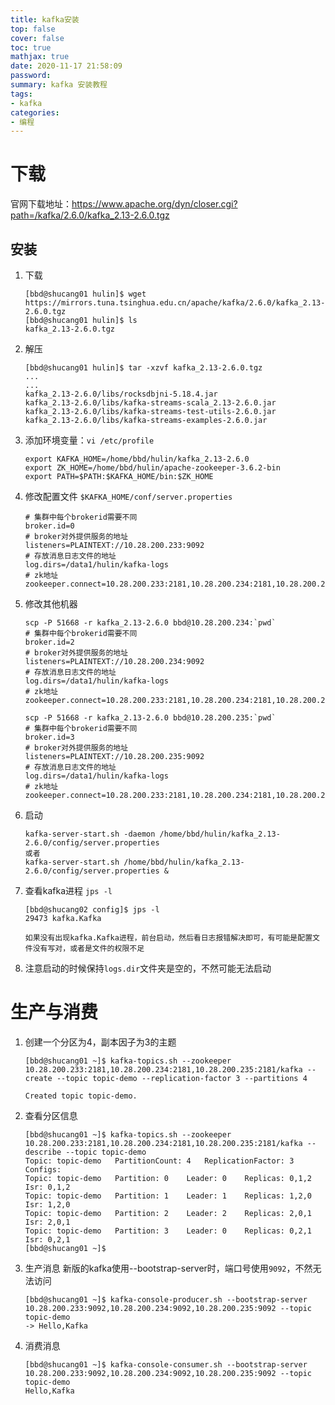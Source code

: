```yaml
---
title: kafka安装
top: false
cover: false
toc: true
mathjax: true
date: 2020-11-17 21:58:09
password:
summary: kafka 安装教程
tags:
- kafka
categories:
- 编程
---
```


# 下载

官网下载地址：<https://www.apache.org/dyn/closer.cgi?path=/kafka/2.6.0/kafka_2.13-2.6.0.tgz>

## 安装

1. 下载

    ``` linux
    [bbd@shucang01 hulin]$ wget https://mirrors.tuna.tsinghua.edu.cn/apache/kafka/2.6.0/kafka_2.13-2.6.0.tgz
    [bbd@shucang01 hulin]$ ls
    kafka_2.13-2.6.0.tgz
    ```

2. 解压

    ``` linux
    [bbd@shucang01 hulin]$ tar -xzvf kafka_2.13-2.6.0.tgz
    ...
    ...
    kafka_2.13-2.6.0/libs/rocksdbjni-5.18.4.jar
    kafka_2.13-2.6.0/libs/kafka-streams-scala_2.13-2.6.0.jar
    kafka_2.13-2.6.0/libs/kafka-streams-test-utils-2.6.0.jar
    kafka_2.13-2.6.0/libs/kafka-streams-examples-2.6.0.jar
    ```

3. 添加环境变量：`vi /etc/profile`

    ``` linux
    export KAFKA_HOME=/home/bbd/hulin/kafka_2.13-2.6.0
    export ZK_HOME=/home/bbd/hulin/apache-zookeeper-3.6.2-bin
    export PATH=$PATH:$KAFKA_HOME/bin:$ZK_HOME
    ```

4. 修改配置文件 `$KAFKA_HOME/conf/server.properties`

    ``` linux
    # 集群中每个brokerid需要不同
    broker.id=0
    # broker对外提供服务的地址
    listeners=PLAINTEXT://10.28.200.233:9092
    # 存放消息日志文件的地址
    log.dirs=/data1/hulin/kafka-logs
    # zk地址
    zookeeper.connect=10.28.200.233:2181,10.28.200.234:2181,10.28.200.235:2181/kafka
    ```

5. 修改其他机器

    ``` linux
    scp -P 51668 -r kafka_2.13-2.6.0 bbd@10.28.200.234:`pwd`
    # 集群中每个brokerid需要不同
    broker.id=2
    # broker对外提供服务的地址
    listeners=PLAINTEXT://10.28.200.234:9092
    # 存放消息日志文件的地址
    log.dirs=/data1/hulin/kafka-logs
    # zk地址
    zookeeper.connect=10.28.200.233:2181,10.28.200.234:2181,10.28.200.235:2181/kafka

    scp -P 51668 -r kafka_2.13-2.6.0 bbd@10.28.200.235:`pwd`
    # 集群中每个brokerid需要不同
    broker.id=3
    # broker对外提供服务的地址
    listeners=PLAINTEXT://10.28.200.235:9092
    # 存放消息日志文件的地址
    log.dirs=/data1/hulin/kafka-logs
    # zk地址
    zookeeper.connect=10.28.200.233:2181,10.28.200.234:2181,10.28.200.235:2181/kafka
    ```

6. 启动

    ``` linux
    kafka-server-start.sh -daemon /home/bbd/hulin/kafka_2.13-2.6.0/config/server.properties
    或者
    kafka-server-start.sh /home/bbd/hulin/kafka_2.13-2.6.0/config/server.properties &
    ```

7. 查看kafka进程 `jps -l`

    ``` linux
    [bbd@shucang02 config]$ jps -l
    29473 kafka.Kafka

    如果没有出现kafka.Kafka进程，前台启动，然后看日志报错解决即可，有可能是配置文件没有写对，或者是文件的权限不足
    ```

8. 注意启动的时候保持`logs.dir`文件夹是空的，不然可能无法启动

# 生产与消费

1. 创建一个分区为4，副本因子为3的主题

    ``` linux
    [bbd@shucang01 ~]$ kafka-topics.sh --zookeeper 10.28.200.233:2181,10.28.200.234:2181,10.28.200.235:2181/kafka --create --topic topic-demo --replication-factor 3 --partitions 4

    Created topic topic-demo.
    ```

2. 查看分区信息

    ``` linu
    [bbd@shucang01 ~]$ kafka-topics.sh --zookeeper 10.28.200.233:2181,10.28.200.234:2181,10.28.200.235:2181/kafka --describe --topic topic-demo
    Topic: topic-demo   PartitionCount: 4   ReplicationFactor: 3    Configs:
    Topic: topic-demo   Partition: 0    Leader: 0    Replicas: 0,1,2    Isr: 0,1,2
    Topic: topic-demo   Partition: 1    Leader: 1    Replicas: 1,2,0    Isr: 1,2,0
    Topic: topic-demo   Partition: 2    Leader: 2    Replicas: 2,0,1    Isr: 2,0,1
    Topic: topic-demo   Partition: 3    Leader: 0    Replicas: 0,2,1    Isr: 0,2,1
    [bbd@shucang01 ~]$
    ```

3. 生产消息
    新版的kafka使用--bootstrap-server时，端口号使用`9092`，不然无法访问

    ``` linux
    [bbd@shucang01 ~]$ kafka-console-producer.sh --bootstrap-server 10.28.200.233:9092,10.28.200.234:9092,10.28.200.235:9092 --topic topic-demo
    -> Hello,Kafka
    ```

4. 消费消息

    ``` linux
    [bbd@shucang01 ~]$ kafka-console-consumer.sh --bootstrap-server 10.28.200.233:9092,10.28.200.234:9092,10.28.200.235:9092 --topic topic-demo
    Hello,Kafka
    ```
